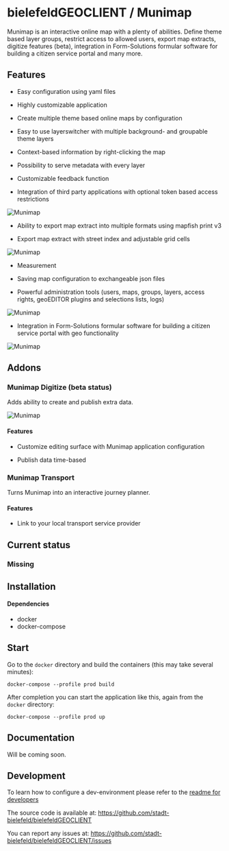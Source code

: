 # bielefeldGEOCLIENT / Munimap

Munimap is an interactive online map with a plenty of abilities. Define theme based layer groups, restrict access to allowed users, export map extracts, digitize features (beta), integration in Form-Solutions formular software for building a citizen service portal and many more.

## Features

* Easy configuration using yaml files

* Highly customizable application

* Create multiple theme based online maps by configuration

* Easy to use layerswitcher with multiple background- and groupable theme layers

* Context-based information by right-clicking the map

* Possibility to serve metadata with every layer

* Customizable feedback function

* Integration of third party applications with optional token based access restrictions

![Munimap](./docs/munimap.png)

* Ability to export map extract into multiple formats using mapfish print v3

* Export map extract with street index and adjustable grid cells

![Munimap](./docs/munimap_print.png)

* Measurement

* Saving map configuration to exchangeable json files

* Powerful administration tools (users, maps, groups, layers, access rights, geoEDITOR plugins and selections lists, logs)

![Munimap](./docs/munimap_admin.png)

* Integration in Form-Solutions formular software for building a citizen service portal with geo functionality

![Munimap](./docs/munimap_geoEDITOR.png)

## Addons

### Munimap Digitize (beta status)

Adds ability to create and publish extra data.

![Munimap](./docs/munimap_digitize.png)

#### Features

* Customize editing surface with Munimap application configuration

* Publish data time-based

### Munimap Transport

Turns Munimap into an interactive journey planner.

#### Features

* Link to your local transport service provider

## Current status

### Missing

## Installation

#### Dependencies

* docker
* docker-compose

## Start

Go to the `docker` directory and build the containers (this may take several minutes):
```
docker-compose --profile prod build
```
After completion you can start the application like this, again from the `docker` directory:
```
docker-compose --profile prod up
```

## Documentation

Will be coming soon.

## Development

To learn how to configure a dev-environment please refer to the [readme for developers](./dev/README.md)

The source code is available at: https://github.com/stadt-bielefeld/bielefeldGEOCLIENT

You can report any issues at: https://github.com/stadt-bielefeld/bielefeldGEOCLIENT/issues
